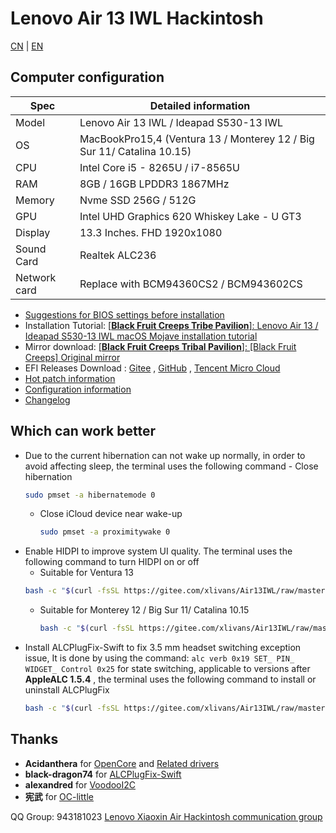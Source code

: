 # Lenovo Air 13 IWL Hackintosh

[CN](ReadMe.md) | [EN](ReadMe-En.md) 

## Computer configuration
| Spec           | Detailed information                                                |
| -------------- | ------------------------------------------------------------------- |
| Model          |  Lenovo Air 13 IWL / Ideapad S530-13 IWL                            |
| OS             | MacBookPro15,4 (Ventura 13 / Monterey 12 / Big Sur 11/ Catalina 10.15) |
| CPU            | Intel Core i5 - 8265U / i7-8565U                                    |
| RAM            | 8GB / 16GB LPDDR3 1867MHz                                           |
| Memory         | Nvme SSD 256G / 512G                                         |
| GPU            | Intel UHD Graphics 620 Whiskey Lake - U GT3                  |
| Display        | 13.3 Inches. FHD 1920x1080                                      |
| Sound Card     | Realtek ALC236                                               |
| Network card   | Replace with BCM94360CS2 / BCM943602CS                                          |
- [Suggestions for BIOS settings before installation](BIOSConfig.md)
- Installation Tutorial: [[**Black Fruit Creeps Tribe Pavilion**]: Lenovo Air 13 / Ideapad S530-13 IWL macOS Mojave installation tutorial](https://blog.daliansky.net/Lenovo-Xiaoxin-Air-13-macOS-Mojave-installation-tutorial.html)
- Mirror download: [[**Black Fruit Creeps Tribal Pavilion**]: [Black Fruit Creeps] Original mirror](https://blog.daliansky.net/categories/下载/镜像/)
- EFI Releases Download : [Gitee](https://gitee.com/xlivans/Air13IWL/releases) , [GitHub](https://github.com/daliansky/Lenovo-Air13-IWL-Hackintosh/releases) , [Tencent Micro Cloud](https://share.weiyun.com/5yMO9jB)
- [Hot patch information](HotPatch/ReadMe.md)
- [Configuration information](Config.md)
- [Changelog](Changelog.md)

## Which can work better
- Due to the current hibernation can not wake up normally, in order to avoid affecting sleep, the terminal uses the following command  - Close hibernation
    ```bash
    sudo pmset -a hibernatemode 0
    ```
  - Close iCloud device near wake-up
    ```bash
    sudo pmset -a proximitywake 0
    ```
- Enable HIDPI to improve system UI quality. The terminal uses the following command to turn HIDPI on or off
  - Suitable for Ventura 13
  ```bash
  bash -c "$(curl -fsSL https://gitee.com/xlivans/Air13IWL/raw/master/Tools/Air13IWL-HiDPI-Ventura.sh)"
  ```
  - Suitable for Monterey 12 / Big Sur 11/ Catalina 10.15
    ```bash
    bash -c "$(curl -fsSL https://gitee.com/xlivans/Air13IWL/raw/master/Tools/Air13IWL-HiDPI.sh)"
    ```
- Install ALCPlugFix-Swift to fix 3.5 mm headset switching exception issue, It is done by using the command: ` alc verb 0x19 SET_ PIN_ WIDGET_ Control 0x25 ` for state switching, applicable to versions after **AppleALC 1.5.4** , the terminal uses the following command to install or uninstall ALCPlugFix
  ```bash
  bash -c "$(curl -fsSL https://gitee.com/xlivans/Air13IWL/raw/master/Tools/Air13IWL-ALCPlugFix.sh)"
  ```

## Thanks
- **Acidanthera** for [OpenCore](https://github.com/acidanthera/OpenCorePkg) and [Related drivers](https://github.com/acidanthera)
- **black-dragon74** for [ALCPlugFix-Swift](https://github.com/black-dragon74/ALCPlugFix-Swift)
- **alexandred** for [VoodooI2C](https://github.com/VoodooI2C/VoodooI2C/)
- **宪武** for [OC-little](https://github.com/daliansky/OC-little)

QQ Group: 943181023 [Lenovo Xiaoxin Air Hackintosh communication group](https://shang.qq.com/wpa/qunwpa?idkey=fb772a7e01436d43e1d856a099549551952bb08161ced4a8fc08b4e75e7ab438) 

